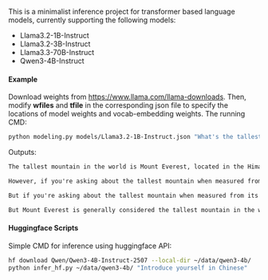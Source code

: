 This is a minimalist inference project for transformer based language models, currently supporting the following models:

- Llama3.2-1B-Instruct
- Llama3.2-3B-Instruct
- Llama3.3-70B-Instruct
- Qwen3-4B-Instruct

#### Example

Download weights from https://www.llama.com/llama-downloads. Then, modify **wfiles** and **tfile** in the corresponding json file to specify the locations of model weights and vocab-embedding weights. The running CMD:

```bash
python modeling.py models/Llama3.2-1B-Instruct.json "What's the tallest mountain?"
```

Outputs:

```txt
The tallest mountain in the world is Mount Everest, located in the Himalayas on the border between Nepal and Tibet, China. It stands at an impressive 8,848.86 meters (29,031.7 feet) above sea level.

However, if you're asking about the tallest mountain when measured from its base to its summit, then Mount Everest is often referred to as the tallest mountain in the world.

But if you're asking about the tallest mountain when measured from its base to its lowest point to the sea level, then the answer is Mount Kailash in Tibet, with a height of 7, dipping down to around 3,100 meters (10,200 feet) below sea level.

But Mount Everest is generally considered the tallest mountain in the world!
```

#### Huggingface Scripts

Simple CMD for inference using huggingface API:

```bash
hf download Qwen/Qwen3-4B-Instruct-2507 --local-dir ~/data/qwen3-4b/
python infer_hf.py ~/data/qwen3-4b/ "Introduce yourself in Chinese"
```
